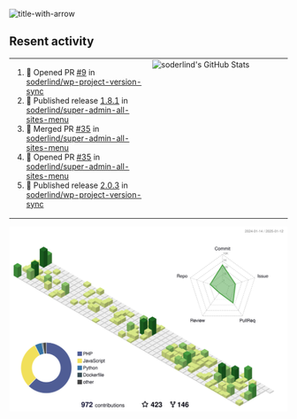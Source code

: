 
![title-with-arrow](https://github.com/soderlind/soderlind/assets/1649452/0f685042-97c3-46ba-b290-804d07f05370)



## Resent activity

<table width="100%" border="0"><tr><td width="49%">

<!--START_SECTION:activity-->
1. 💪 Opened PR [#9](https://github.com/soderlind/wp-project-version-sync/pull/9) in [soderlind/wp-project-version-sync](https://github.com/soderlind/wp-project-version-sync)
2. 🚀 Published release [1.8.1](https://github.com/soderlind/super-admin-all-sites-menu/releases/tag/1.8.1) in [soderlind/super-admin-all-sites-menu](https://github.com/soderlind/super-admin-all-sites-menu)
3. 🎉 Merged PR [#35](https://github.com/soderlind/super-admin-all-sites-menu/pull/35) in [soderlind/super-admin-all-sites-menu](https://github.com/soderlind/super-admin-all-sites-menu)
4. 💪 Opened PR [#35](https://github.com/soderlind/super-admin-all-sites-menu/pull/35) in [soderlind/super-admin-all-sites-menu](https://github.com/soderlind/super-admin-all-sites-menu)
5. 🚀 Published release [2.0.3](https://github.com/soderlind/wp-project-version-sync/releases/tag/2.0.3) in [soderlind/wp-project-version-sync](https://github.com/soderlind/wp-project-version-sync)
<!--END_SECTION:activity-->
  </td>
<td width="49%" valign="top">
     <img  alt="soderlind's GitHub Stats" src="https://awesome-github-stats.azurewebsites.net/user-stats/soderlind?cardType=octocat&theme=github&preferLogin=false&Title=FFFFFF&Border=FFFFFF" />
</td></tr></table>


![](./profile-3d-contrib/profile-green-animate.svg)


